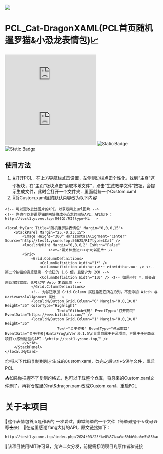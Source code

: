 ![](https://s21.ax1x.com/2024/07/31/pkOjw24.png)

# PCL_Cat-DragonXAML(PCL首页随机暹罗猫&小恐龙表情包)📈
![a](https://tool.lu/shield/ajax.html?color=%2397CA00&subject=Versions&status=1.0.6)
![a](https://tool.lu/shield/ajax.html?color=%23007EC6&subject=Licenses&status=MIT)
![Static Badge](https://img.shields.io/badge/PCL_Cat-DragonXAML?logo=Github&logoColor=white&label=Github&labelColor=%23555&color=%23007EC6)
![Static Badge](https://img.shields.io/badge/exef-star?style=social&logo=Github&logoColor=%23000&label=Github&labelColor=%23555&color=%23007EC6)


## 使用方法
1. ⌛打开PCL，在上方导航栏点击设置，左侧侧边栏点击个性化，找到“主页”这个板块，在“主页”板块点击“读取本地文件”，点击“生成教学文件”按钮，会提示生成文件，此时会打开一个文件夹，里面就有一个Custom.xaml
2. ⏳将Custom.xaml里的默认内容改为以下内容
```
<!-- 可以更改此处图片的API，以获取网上url图片 -->
<!-- 你也可以将暹罗猫的网址换成小恐龙的网址API，API如下：http://test1.ysone.top:56623/RI?type=KL -->

<local:MyCard Title="随机暹罗猫表情包" Margin="0,0,0,15">
    <StackPanel Margin="25,40,23,15">
        <Image Height="300" HorizontalAlignment="Center" Source="http://test1.ysone.top:56623/RI?type=LCat" />
        <local:MyHint Margin="0,8,0,2" IsWarn="False"
                    Text="需关掉重进PCL才刷新图片" />
        <Grid>
            <Grid.ColumnDefinitions>
                <ColumnDefinition Width="1*" />
                <ColumnDefinition Width="1.6*" MinWidth="200" /> <!-- 第二个按钮的宽度是第一个按钮的 1.6 倍，且至少为 200 -->
                <ColumnDefinition Width="150" /> <!-- 如果不打 *，则会占用固定的宽度，也可以写 Auto 来自适应 -->
            </Grid.ColumnDefinitions>
            <!-- 为按钮添加 Grid.Column 属性指定它所在的列，不要添加 Width 与 HorizontalAlignment 属性 -->
            <local:MyButton Grid.Column="0" Margin="0,0,10,0" Height="35" ColorType="Highlight"
                        Text="Github代码" EventType="打开网页" EventData="https://www.bilibili.com/" />
            <local:MyButton Grid.Column="1" Margin="0,0,10,0" Height="35" 
                        Text="关于作者" EventType="弹出窗口" EventData="关于作者|HantaFrog\nVer:0.1.5\n此项目属于开源项目，不属于任何商业项目\n感谢这位的API：\nhttp://test1.ysone.top/" />
        </Grid>
    </StackPanel>
</local:MyCard>
```
📦将以下代码复制到刚才生成的Custom.xaml，改完之后Ctrl+S保存文件，重启PCL

📥如果你把握不了复制的格式，也可以下载整个仓库，将原来的Custom.xaml文件删了，再将仓库里的cat&dragon.xaml改成Custom.xaml，重启PCL

# 关于本项目
🎍这个表情包首页是作者的 一次尝试，非常简单的一个文件（~~简单到是个人就可以写出来~~）
🤗在这里感谢Yang大佬的API，原文链接如下：
```
http://test1.ysone.top/index.php/2024/03/23/%e8%87%aa%e5%bb%ba%e5%85%ac%e7%9b%8aapi%e6%8e%a5%e5%8f%a3%e5%88%97%e8%a1%a8/
```
📄该项目使用MIT许可证，允许二次分发，前提需标明项目的原作者和链接
